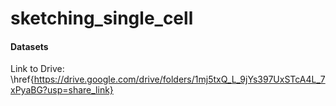 # sketching_single_cell

#### Datasets
Link to Drive: \href{https://drive.google.com/drive/folders/1mj5txQ_L_9jYs397UxSTcA4L_7xPyaBG?usp=share_link}
